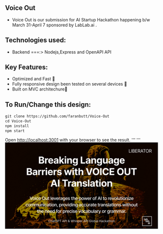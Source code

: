 ## Voice Out 
* Voice Out is our submission for AI Startup Hackathon happening b/w March 31-April 7 sponsored by LabLab.ai .

## Technologies used:
* Backend ===:> Nodejs,Express and OpenAPI API

## Key Features:
* Optimized and Fast 🚀
* Fully responsive design been tested on several devices 📱
* Built on MVC architechure🎨



## To Run/Change this design:
```
git clone https://github.com/faranbutt/Voice-Out
cd Voice-Out
npm install
npm start
```
Open [http://localhost:3001](http://localhost:3001/) with your browser to see the result.
'''
'''
![Screenshot from 2023-03-24 17-23-26](https://github.com/faranbutt/Voice-Out/blob/main/voice%20out.png)



